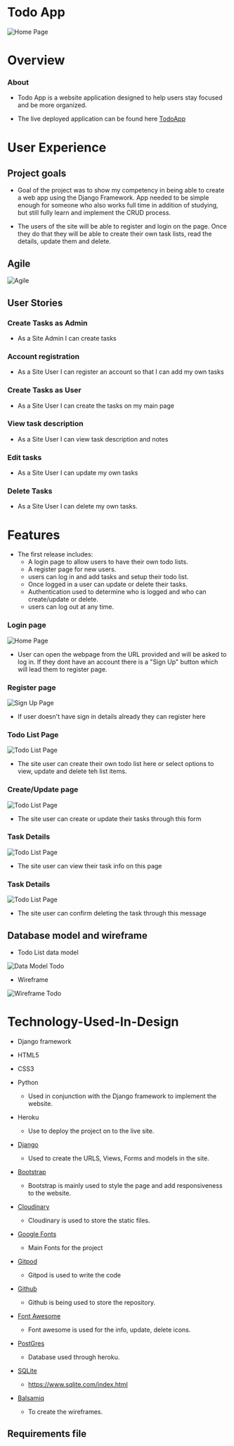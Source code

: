 # Todo App

![Home Page](static/img/home.png)

# Overview

### About
* Todo App is a website application designed to help users stay focused and be more organized.

* The live deployed application can be found here [TodoApp](https://mytoodo-app.herokuapp.com/)

# User Experience

## Project goals

* Goal of the project was to show my competency in being able to create a web app using the Django Framework. App needed to be simple enough for someone who also works full time in addition of studying, but still fully learn and implement the CRUD process.

* The users of the site will be able to register and login on the page. Once they do that they will be able to create their own task lists, read the details, update them and delete.

## Agile

![Agile](static/img/user_stories.png)

## User Stories

### Create Tasks as Admin

* As a Site Admin I can create tasks

### Account registration

* As a Site User I can register an account so that I can add my own tasks

### Create Tasks as User

* As a Site User I can create the tasks on my main page

### View task description

* As a Site User I can view task description and notes

### Edit tasks

* As a Site User I can update my own tasks

### Delete Tasks

* As a Site User I can delete my own tasks.

# Features

* The first release includes:
    - A login page to allow users to have their own todo lists.
    - A register page for new users.
    - users can log in and add tasks and setup their todo list.
    - Once logged in a user can update or delete their tasks.
    - Authentication used to determine who is logged and who can create/update or delete.
    - users can log out at any time.

### Login page
![Home Page](static/img/login.png)

* User can open the webpage from the URL provided and will be asked to log in. If they dont have an account there is a "Sign Up" button which will lead them to register page.

### Register page
![Sign Up Page](static/img/register.png)

* If user doesn't have sign in details already they can register here

### Todo List Page
![Todo List Page](static/img/home.png)

* The site user can create their own todo list here or select options to view, update and delete teh list items.

### Create/Update page
![Todo List Page](static/img/create_update.png)

* The site user can create or update their tasks through this form

### Task Details
![Todo List Page](static/img/task_details.png)

* The site user can view their task info on this page

### Task Details
![Todo List Page](static/img/delete.png)

* The site user can confirm deleting the task through this message

## Database model and wireframe

* Todo List data model

![Data Model Todo](static/img/database.png)

* Wireframe

![Wireframe Todo](static/img/wireframe.png)

# Technology-Used-In-Design

* Django framework
* HTML5
* CSS3
* Python
    - Used in conjunction with the Django framework to implement the website.
* Heroku
    - Use to deploy the project on to the live site.

* [Django](https://docs.djangoproject.com/en/4.0/)
    - Used to create the URLS, Views, Forms and models in the site.
* [Bootstrap](https://getbootstrap.com/)
    - Bootstrap is mainly used to style the page and add responsiveness to the website.
* [Cloudinary](https://cloudinary.com/)
    - Cloudinary is used to store the static files.
* [Google Fonts](https://fonts.google.com/)
    - Main Fonts for the project
* [Gitpod](https://www.gitpod.io)
    - Gitpod is used to write the code
* [Github](https://github.com/)
    - Github is being used to store the repository.
* [Font Awesome](https://fontawesome.com/)
    - Font awesome is used for the info, update, delete icons.
* [PostGres](https://www.postgresql.org/download/)
    - Database used through heroku.
* [SQLite](https://django-allauth.readthedocs.io/en/latest/)
    - https://www.sqlite.com/index.html
* [Balsamiq](https://django-allauth.readthedocs.io/en/latest/)
    - To create the wireframes.

## Requirements file